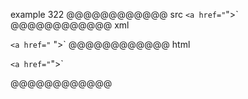 example 322
@@@@@@@@@@@@ src
`<a href="`">`
@@@@@@@@@@@@ xml
<?xml version="1.0" encoding="UTF-8"?>
<!DOCTYPE document SYSTEM "CommonMark.dtd">
<document xmlns="http://commonmark.org/xml/1.0">
  <paragraph>
    <code>&lt;a href=&quot;</code>
    <text>&quot;&gt;`</text>
  </paragraph>
</document>
@@@@@@@@@@@@ html
<p><code>&lt;a href=&quot;</code>&quot;&gt;`</p>
@@@@@@@@@@@@
